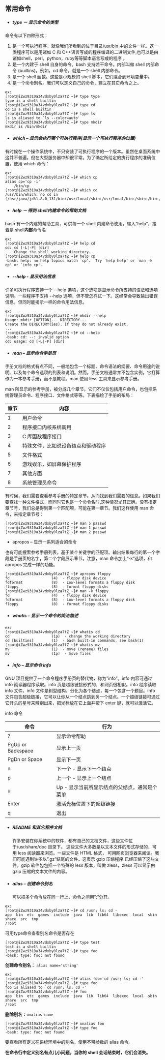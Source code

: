## 常用命令 ##

- ##### type － 显示命令的类型 #####

命令有以下四种形式：

1. 是一个可执行程序，就像我们所看到的位于目录/usr/bin 中的文件一样。这一类程序可以是用诸如 C 和 C++语言写成的程序编译的二进制文件,也可以是由诸如shell，perl，python，ruby等等脚本语言写成的程序 。
2. 是一个内建于 shell 自身的命令。bash 支持若干命令，内部叫做 shell 内部命令
   (builtins)。例如，cd 命令，就是一个 shell 内部命令。
3. 是一个 shell 函数。这些是小规模的 shell 脚本，它们混合到环境变量中。
4. 是一个命令别名。我们可以定义自己的命令，建立在其它命令之上。

```
ex:
[root@iZwz9310a34vdxby0lza7tZ ~]# type type
type is a shell builtin
[root@iZwz9310a34vdxby0lza7tZ ~]# type cd
cd is a shell builtin
[root@iZwz9310a34vdxby0lza7tZ ~]# type ls
ls is aliased to `ls --color=auto'
[root@iZwz9310a34vdxby0lza7tZ ~]# type mkdir
mkdir is /bin/mkdir
```

- ##### which – 显示会执行哪个可执行程序(显示一个可执行程序的位置) #####

有时候在一个操作系统中，不只安装了可执行程序的一个版本。虽然在桌面系统中这并不普遍，但在大型服务器中却很平常。为了确定所给定的执行程序的准确位置，使用 which 命令：

```
ex:
[root@iZwz9310a34vdxby0lza7tZ ~]# which cp
alias cp='cp -i'
	/bin/cp
[root@iZwz9310a34vdxby0lza7tZ ~]# which cd
/usr/bin/which: no cd in (/usr/java/jdk1.8.0_131/bin:/usr/local/sbin:/usr/local/bin:/sbin:/bin:/usr/sbin:/usr/bin:/root/bin)

```

- ##### help － 得到 shell内建命令的帮助文档 #####

bash 有一个内建的帮助工具，可供每一个 shell 内建命令使用。输入“help”，接着是 shell**内部**命令名

```
ex:
[root@iZwz9310a34vdxby0lza7tZ ~]# help cd
cd: cd [-L|-P] [dir]
    Change the shell working directory.
[root@iZwz9310a34vdxby0lza7tZ ~]# help cp
-bash: help: no help topics match `cp'.  Try `help help' or `man -k cp' or `info cp'.
```

- ##### --help - 显示用法信息 #####


许多可执行程序支持一个 --help 选项，这个选项是显示命令所支持的语法和选项说明。一些程序不支持 --help 选项，但不管怎样试一下。这经常会导致输出错误信息，但同时能揭示一样的命令用法信息。

```
ex:
[root@iZwz9310a34vdxby0lza7tZ ~]# mkdir --help
Usage: mkdir [OPTION]... DIRECTORY...
Create the DIRECTORY(ies), if they do not already exist.
...
[root@iZwz9310a34vdxby0lza7tZ ~]# cd --help
-bash: cd: --: invalid option
cd: usage: cd [-L|-P] [dir]
```

- ##### man – 显示命令手册页 #####

手册文档的格式有点不同，一般地包含一个标题、命令语法的纲要、命令用途的说明、以及每个命令选项的列表和说明。然而，手册文档通常并不包含实例，它打算
作为一本参考手册，而不是教程。man 使用 less 工具来显示参考手册。

man 所显示的参考手册，被分成几个章节，它们不仅仅包括用户命令，也包括系统管理员命令、程序接口、文件格式等等。下表描绘了手册的布局：

| 章节   | 内容                |
| ---- | ----------------- |
| 1    | 用户命令              |
| 2    | 程序接口内核系统调用        |
| 3    | C 库函数程序接口         |
| 4    | 特殊文件，比如说设备结点和驱动程序 |
| 5    | 文件格式              |
| 6    | 游戏娱乐，如屏幕保护程序      |
| 7    | 其他方面              |
| 8    | 系统管理员命令           |

有时候，我们需要查看参考手册的特定章节，从而找到我们需要的信息。如果我们要查找一种文件格式，而同时它也是一个命令名时,这种情况尤其正确。没有指定章节号，我们总是得到第一个匹配项，可能在第一章节。我们这样使用 man 命令，来指定章节号：

```
[root@iZwz9310a34vdxby0lza7tZ ~]# man 5 passwd
[root@iZwz9310a34vdxby0lza7tZ ~]# man 1 passwd
[root@iZwz9310a34vdxby0lza7tZ ~]# man 2 passwd
```

- apropos – 显示一系列适合的命令

也有可能搜索参考手册列表，基于某个关键字的匹配项。输出结果每行的第一个字段是手册页的名字，第二个字段展示章节。注意，man 命令加上”-k”选项，和 apropos 完成一样的功能。

```
[root@iZwz9310a34vdxby0lza7tZ ~]# apropos floppy
fd                   (4)  - floppy disk device
fdformat             (8)  - Low-level formats a floppy disk
floppy               (8)  - format floppy disks
[root@iZwz9310a34vdxby0lza7tZ ~]# man -k floppy
fd                   (4)  - floppy disk device
fdformat             (8)  - Low-level formats a floppy disk
floppy               (8)  - format floppy disks
```

- ##### whatis – 显示一个命令的简洁描述 #####

```
ex:
[root@iZwz9310a34vdxby0lza7tZ ~]# whatis cd
cd                   (1p)  - change the working directory
cd [builtins]        (1)  - bash built-in commands, see bash(1)
[root@iZwz9310a34vdxby0lza7tZ ~]# whatis mv
mv                   (1)  - move (rename) files
mv                   (1p)  - move files
```

- ##### info – 显示命令 info #####

GNU 项目提供了一个命令程序手册页的替代物，称为”info”。info 内容可通过 info 阅读器程序读取。info 页是超级链接形式的，和网页很相似。info 程序读取 info 文件，info 文件是树型结构，分化为各个结点，每一个包含一个题目。info 文件包含超级链接，它可以让你从一个结点跳到另一个结点。一个超级链接可通过它开头的星号来辨别出来，把光标放在它上面并按下 enter 键，就可以激活它。

info 命令

| 命令                | 行为                        |
| ----------------- | ------------------------- |
| ?                 | 显示命令帮助                    |
| PgUp or Backspace | 显示上一页                     |
| PgDn or Space     | 显示下一页                     |
| n                 | 下一个 - 显示下一个结点             |
| p                 | 上一个 - 显示上一个结点             |
| u                 | Up - 显示当前所显示结点的父结点，通常是个菜单 |
| Enter             | 激活光标位置下的超级链接              |
| q                 | 退出                        |

- ##### README 和其它程序文档 #####

  许多安装在你系统中的软件，都有自己的文档文件，这些文件位于/usr/share/doc 目录下。 这些文件大多数是以文本文件的形式存储的，可用 less 阅读器来浏览。一些文件是 HTML 格式， 可用网页浏览器来阅读。我们可能遇到许多以”.gz”结尾的文件。这表示 gzip 压缩程序 已经压缩了这些文件。gzip 软件包包括一个特殊的 less 版本，叫做 zless，zless 可以显示由 gzip 压缩的文本文件的内容。

- ##### alias – 创建命令别名

  可以把多个命令放在同一行上，命令之间用”;”分开。

```
ex:
[root@iZwz9310a34vdxby0lza7tZ ~]# cd /usr; ls; cd -
app  bin  etc  games  include  java  lib  lib64  libexec  local  sbin  share  src  tmp
/root
```

可用type命令查看别名命令是否存在

```
[root@iZwz9310a34vdxby0lza7tZ ~]# type test
test is a shell builtin
[root@iZwz9310a34vdxby0lza7tZ ~]# type foo
-bash: type: foo: not found
```

**创建命令别名：** ```alias name='string'```

```
ex:
[root@iZwz9310a34vdxby0lza7tZ ~]# alias foo='cd /usr; ls; cd -'
[root@iZwz9310a34vdxby0lza7tZ ~]# type foo
foo is aliased to `cd /usr; ls; cd -'
[root@iZwz9310a34vdxby0lza7tZ ~]# foo
app  bin  etc  games  include  java  lib  lib64  libexec  local  sbin  share  src  tmp
/root
```

**删除别名：**```unalias name```

```
[root@iZwz9310a34vdxby0lza7tZ ~]# unalias foo
[root@iZwz9310a34vdxby0lza7tZ ~]# type foo
-bash: type: foo: not found
```

要查看所有定义在系统环境中的别名，使用不带参数的 alias 命令。

**在命令行中定义别名有点儿小问题。当你的 shell 会话结束时，它们会消失。**